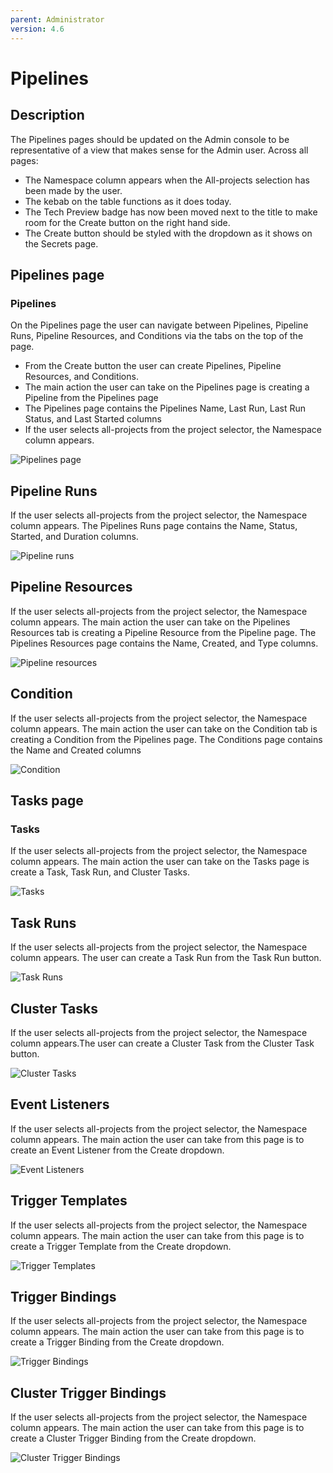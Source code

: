 ```yaml
---
parent: Administrator
version: 4.6
---
```


# Pipelines

## Description
The Pipelines pages should be updated on the Admin console to be representative of a view that makes sense for the Admin user. Across all pages:
 - The Namespace column appears when the All-projects selection has been made by the user.
 - The kebab on the table functions as it does today.
 - The Tech Preview badge has now been moved next to the title to make room for the Create button on the  right hand side.
 - The Create button should be styled with the dropdown as it shows on the Secrets page.

## Pipelines page

### Pipelines
On the Pipelines page the user can navigate between Pipelines, Pipeline Runs, Pipeline Resources, and Conditions via the tabs on the top of the page.
- From the Create button the user can create Pipelines, Pipeline Resources, and Conditions.
- The main action the user can take on the Pipelines page is creating a Pipeline from the Pipelines page
- The Pipelines page contains the Pipelines Name, Last Run, Last Run Status, and Last Started columns
- If the user selects all-projects from the project selector, the Namespace column appears.

![Pipelines page](img/1-pipelines.jpg)

## Pipeline Runs
If the user selects all-projects from the project selector, the Namespace column appears. The Pipelines Runs page contains the Name, Status, Started, and Duration columns.

![Pipeline runs](img/2-pipeline-runs.jpg)

## Pipeline Resources
If the user selects all-projects from the project selector, the Namespace column appears. The main action the user can take on the Pipelines Resources tab is creating a Pipeline Resource from the Pipeline page. The Pipelines Resources page contains the Name, Created, and Type columns.

![Pipeline resources](img/3-pipeline-resources.jpg)

## Condition
If the user selects all-projects from the project selector, the Namespace column appears. The main action the user can take on the Condition tab is creating a Condition from the Pipelines page. The Conditions page contains the Name and Created columns

![Condition](img/4-Condition.jpg)

## Tasks page

### Tasks
If the user selects all-projects from the project selector, the Namespace column appears. The main action the user can take on the Tasks page is create a Task, Task Run, and Cluster Tasks.

![Tasks](img/9-Tasks.jpg)

## Task Runs
If the user selects all-projects from the project selector, the Namespace column appears. The user can create a Task Run from the Task Run button.

![Task Runs](img/10-Task-Runs.jpg)

## Cluster Tasks
If the user selects all-projects from the project selector, the Namespace column appears.The user can create a Cluster Task from the Cluster Task button.

![Cluster Tasks](img/11-Cluster-Tasks.jpg)

## Event Listeners
If the user selects all-projects from the project selector, the Namespace column appears. The main action the user can take from this page is to create an Event Listener from the Create dropdown.

![Event Listeners](img/5-Event-Listeners.jpg)

## Trigger Templates
If the user selects all-projects from the project selector, the Namespace column appears. The main action the user can take from this page is to create a Trigger Template from the Create dropdown.

![Trigger Templates](img/6-Trigger-Templates.jpg)

## Trigger Bindings
If the user selects all-projects from the project selector, the Namespace column appears. The main action the user can take from this page is to create a Trigger Binding from the Create dropdown.

![Trigger Bindings](img/7-Trigger-Bindings.jpg)

## Cluster Trigger Bindings
If the user selects all-projects from the project selector, the Namespace column appears. The main action the user can take from this page is to create a Cluster Trigger Binding from the Create dropdown.

![Cluster Trigger Bindings](img/8-Cluster-Trigger-Bindings.jpg)
